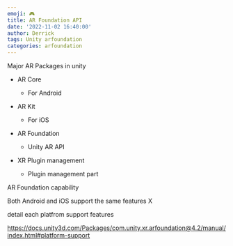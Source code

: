 ```yaml
---
emoji: 🎮 
title: AR Foundation API 
date: '2022-11-02 16:40:00'
author: Derrick
tags: Unity arfoundation
categories: arfoundation
---
```



Major AR Packages in unity

- AR Core
    - For Android

- AR Kit
    - For iOS

- AR Foundation
    - Unity AR API

- XR Plugin management 
    - Plugin management part

AR Foundation capability



Both Android and iOS support the same features X

detail each platfrom support features

https://docs.unity3d.com/Packages/com.unity.xr.arfoundation@4.2/manual/index.html#platform-support